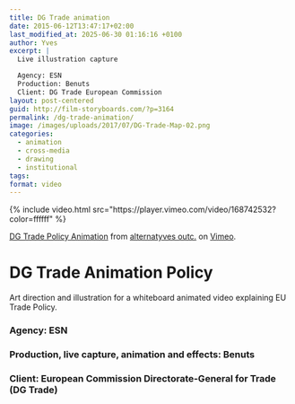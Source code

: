 ```yaml
---
title: DG Trade animation
date: 2015-06-12T13:47:17+02:00
last_modified_at: 2025-06-30 01:16:16 +0100
author: Yves
excerpt: |
  Live illustration capture

  Agency: ESN
  Production: Benuts
  Client: DG Trade European Commission
layout: post-centered
guid: http://film-storyboards.com/?p=3164
permalink: /dg-trade-animation/
image: /images/uploads/2017/07/DG-Trade-Map-02.png
categories:
  - animation
  - cross-media
  - drawing
  - institutional
tags:
format: video
---
```


<div class="full tc">
{% include video.html src="https://player.vimeo.com/video/168742532?color=ffffff" %}
<p class="pa4 link dim gren f5 i"><a href="https://vimeo.com/168742532">DG Trade Policy Animation</a> from <a href="https://vimeo.com/alternatyves">alternatyves outc.</a> on <a href="https://vimeo.com">Vimeo</a>.</p>
</div>

# DG Trade Animation Policy

Art direction and illustration for a whiteboard animated video explaining EU Trade Policy.

### Agency: ESN

### Production, live capture, animation and effects: Benuts

### Client: European Commission Directorate-General for Trade (DG Trade)
